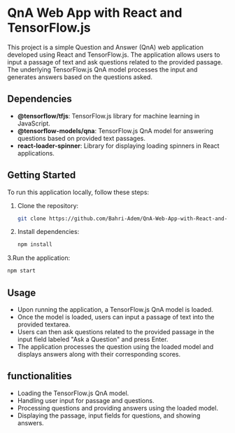 # QnA Web App with React and TensorFlow.js

This project is a simple Question and Answer (QnA) web application developed using React and TensorFlow.js. The application allows users to input a passage of text and ask questions related to the provided passage. The underlying TensorFlow.js QnA model processes the input and generates answers based on the questions asked.

## Dependencies

- **@tensorflow/tfjs**: TensorFlow.js library for machine learning in JavaScript.
- **@tensorflow-models/qna**: TensorFlow.js QnA model for answering questions based on provided text passages.
- **react-loader-spinner**: Library for displaying loading spinners in React applications.

## Getting Started

To run this application locally, follow these steps:

1. Clone the repository:

   ```bash
   git clone https://github.com/Bahri-Adem/QnA-Web-App-with-React-and-TensorflowJS.git

2. Install dependencies:

   ```bash
   npm install

3.Run the application:

   ```bash
   npm start
```

## Usage

- Upon running the application, a TensorFlow.js QnA model is loaded.
- Once the model is loaded, users can input a passage of text into the provided textarea.
- Users can then ask questions related to the provided passage in the input field labeled "Ask a Question" and press Enter.
- The application processes the question using the loaded model and displays answers along with their corresponding scores.

## functionalities

- Loading the TensorFlow.js QnA model.
- Handling user input for passage and questions.
- Processing questions and providing answers using the loaded model.
- Displaying the passage, input fields for questions, and showing answers.

